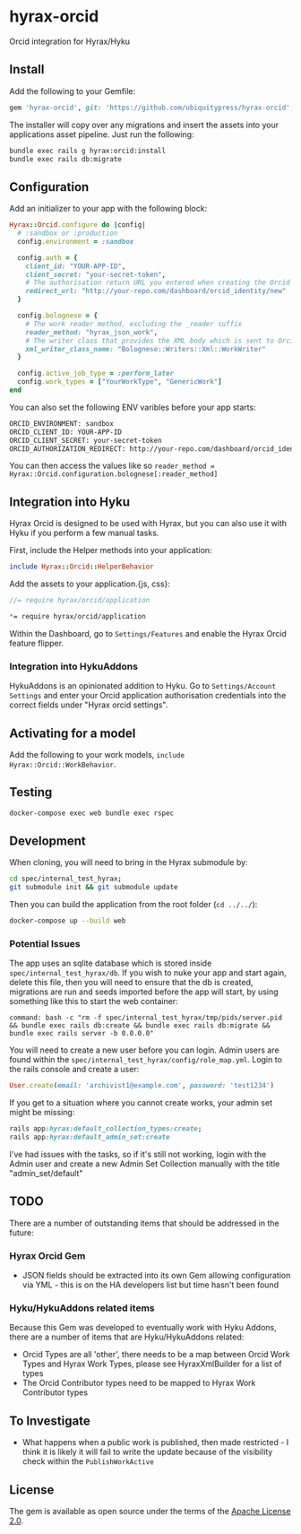 # hyrax-orcid

Orcid integration for Hyrax/Hyku

## Install

Add the following to your Gemfile:

```ruby
gem 'hyrax-orcid', git: 'https://github.com/ubiquitypress/hyrax-orcid', branch: 'main'
```

The installer will copy over any migrations and insert the assets into your applications asset pipeline. Just run the following:

```bash
bundle exec rails g hyrax:orcid:install
bundle exec rails db:migrate
```

## Configuration

Add an initializer to your app with the following block:

```ruby
Hyrax::Orcid.configure do |config|
  # :sandbox or :production
  config.environment = :sandbox

  config.auth = {
    client_id: "YOUR-APP-ID",
    client_secret: "your-secret-token",
    # The authorisation return URL you entered when creating the Orcid Application. Should be your repository URL and `/dashboard/orcid_identity/new`
    redirect_url: "http://your-repo.com/dashboard/orcid_identity/new"
  }

  config.bolognese = {
    # The work reader method, excluding the _reader suffix
    reader_method: "hyrax_json_work",
    # The writer class that provides the XML body which is sent to Orcid
    xml_writer_class_name: "Bolognese::Writers::Xml::WorkWriter"
  }

  config.active_job_type = :perform_later
  config.work_types = ["YourWorkType", "GenericWork"]
end
```

You can also set the following ENV varibles before your app starts:

```bash
ORCID_ENVIRONMENT: sandbox
ORCID_CLIENT_ID: YOUR-APP-ID
ORCID_CLIENT_SECRET: your-secret-token
ORCID_AUTHORIZATION_REDIRECT: http://your-repo.com/dashboard/orcid_identity/new
```

You can then access the values like so `reader_method = Hyrax::Orcid.configuration.bolognese[:reader_method]`

## Integration into Hyku

Hyrax Orcid is designed to be used with Hyrax, but you can also use it with Hyku if you perform a few manual tasks.

First, include the Helper methods into your application:

```ruby
include Hyrax::Orcid::HelperBehavior
```

Add the assets to your application.{js, css}:

```js
//= require hyrax/orcid/application
```

```css
*= require hyrax/orcid/application
```

Within the Dashboard, go to `Settings/Features` and enable the Hyrax Orcid feature flipper.

### Integration into HykuAddons

HykuAddons is an opinionated addition to Hyku. Go to `Settings/Account Settings` and enter your Orcid application authorisation credentials into the correct fields under "Hyrax orcid settings".

## Activating for a model

Add the following to your work models, `include Hyrax::Orcid::WorkBehavior`.

## Testing

```bash
docker-compose exec web bundle exec rspec

```

## Development

When cloning, you will need to bring in the Hyrax submodule by: 

```bash
cd spec/internal_test_hyrax; 
git submodule init && git submodule update
```

Then you can build the application from the root folder (`cd ../../`): 

```bash
docker-compose up --build web
```

### Potential Issues

The app uses an sqlite database which is stored inside `spec/internal_test_hyrax/db`. If you wish to nuke your app and start again, delete this file,
then you will need to ensure that the db is created, migrations are run and seeds imported before the app will start, by using something like this to start the web container:

```
command: bash -c "rm -f spec/internal_test_hyrax/tmp/pids/server.pid && bundle exec rails db:create && bundle exec rails db:migrate && bundle exec rails server -b 0.0.0.0"
```

You will need to create a new user before you can login. Admin users are found within the `spec/internal_test_hyrax/config/role_map.yml`. Login to the rails console and create a user:

```ruby
User.create(email: 'archivist1@example.com', password: 'test1234')
```

If you get to a situation where you cannot create works, your admin set might be missing:

```ruby
rails app:hyrax:default_collection_types:create;
rails app:hyrax:default_admin_set:create
```

I've had issues with the tasks, so if it's still not working, login with the Admin user and create a new Admin Set Collection manually with the title "admin_set/default"

## TODO

There are a number of outstanding items that should be addressed in the future:

### Hyrax Orcid Gem

+ JSON fields should be extracted into its own Gem allowing configuration via YML - this is on the HA developers list but time hasn't been found

### Hyku/HykuAddons related items

Because this Gem was developed to eventually work with Hyku Addons, there are a number of items that are Hyku/HykuAddons related:

+ Orcid Types are all 'other', there needs to be a map between Orcid Work Types and Hyrax Work Types, please see HyraxXmlBuilder for a list of types
+ The Orcid Contributor types need to be mapped to Hyrax Work Contributor types

## To Investigate

+ What happens when a public work is published, then made restricted - I think it is likely it will fail to write the update because of the visibility check within the `PublishWorkActive`

## License

The gem is available as open source under the terms of the [Apache License 2.0](https://opensource.org/licenses/Apache-2.0).
